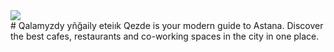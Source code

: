 <div style="display: flex; align-items: center; gap: 4px;">
  <img src="https://raw.githubusercontent.com/qezde/qezde/1643297d1b4279a81024a8b3d1f1517a03dc1d65/static/qezde.svg"/>  
</div>
# Qalamyzdy yñğaily eteiık
Qezde is your modern guide to Astana. Discover the best cafes, restaurants and co-working spaces in the city in one place.
